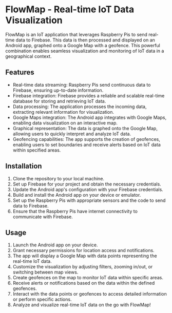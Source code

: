 # FlowMap - Real-time IoT Data Visualization

FlowMap is an IoT application that leverages Raspberry Pis to send real-time data to Firebase. This data is then processed and displayed on an Android app, graphed onto a Google Map with a geofence. This powerful combination enables seamless visualization and monitoring of IoT data in a geographical context.

## Features

- Real-time data streaming: Raspberry Pis send continuous data to Firebase, ensuring up-to-date information.
- Firebase integration: Firebase provides a reliable and scalable real-time database for storing and retrieving IoT data.
- Data processing: The application processes the incoming data, extracting relevant information for visualization.
- Google Maps integration: The Android app integrates with Google Maps, enabling data visualization on an interactive map.
- Graphical representation: The data is graphed onto the Google Map, allowing users to quickly interpret and analyze IoT data.
- Geofencing capabilities: The app supports the creation of geofences, enabling users to set boundaries and receive alerts based on IoT data within specified areas.

## Installation

1. Clone the repository to your local machine.
2. Set up Firebase for your project and obtain the necessary credentials.
3. Update the Android app's configuration with your Firebase credentials.
4. Build and install the Android app on your device or emulator.
5. Set up the Raspberry Pis with appropriate sensors and the code to send data to Firebase.
6. Ensure that the Raspberry Pis have internet connectivity to communicate with Firebase.

## Usage

1. Launch the Android app on your device.
2. Grant necessary permissions for location access and notifications.
3. The app will display a Google Map with data points representing the real-time IoT data.
4. Customize the visualization by adjusting filters, zooming in/out, or switching between map views.
5. Create geofences on the map to monitor IoT data within specific areas.
6. Receive alerts or notifications based on the data within the defined geofences.
7. Interact with the data points or geofences to access detailed information or perform specific actions.
8. Analyze and visualize real-time IoT data on the go with FlowMap!



